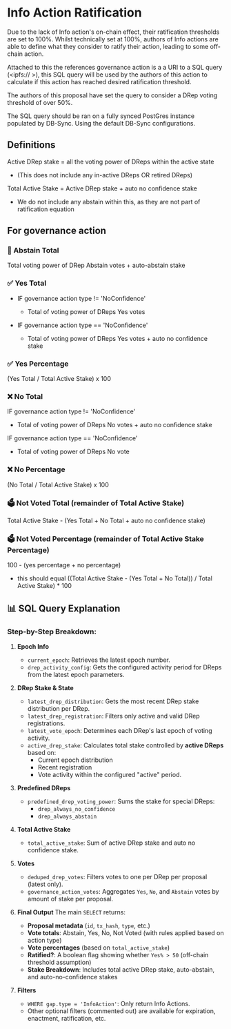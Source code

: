 # Info Action Ratification

Due to the lack of Info action's on-chain effect, their ratification thresholds are set to 100%.
Whilst technically set at 100%, authors of Info actions are able to define what they consider to ratify their action, leading to some off-chain action.

Attached to this the references governance action is a a URI to a SQL query (<ipfs:// >),
this SQL query will be used by the authors of this action to calculate if this action has reached desired ratification threshold.

The authors of this proposal have set the query to consider a DRep voting threshold of over 50%.

The SQL query should be ran on a fully synced PostGres instance populated by DB-Sync.
Using the default DB-Sync configurations.

## Definitions

Active DRep stake = all the voting power of DReps within the active state 

- (This does not include any in-active DReps OR retired DReps)

Total Active Stake = Active DRep stake + auto no confidence stake

- We do not include any abstain within this, as they are not part of ratification equation

## For governance action

### 💭 Abstain Total

Total voting power of DRep Abstain votes + auto-abstain stake

### ✅ Yes Total

- IF governance action type != 'NoConfidence' 
  - Total of voting power of DReps Yes votes 

- IF governance action type == 'NoConfidence'
  - Total of voting power of DReps Yes votes + auto no confidence stake

### ✅ Yes Percentage

(Yes Total / Total Active Stake) x 100

### ❌ No Total

IF governance action type != 'NoConfidence'
- Total of voting power of DReps No votes + auto no confidence stake

IF governance action type == 'NoConfidence'
  - Total of voting power of DReps No vote

### ❌ No Percentage

(No Total / Total Active Stake) x 100

### 🗳️ Not Voted Total (remainder of Total Active Stake)

Total Active Stake - (Yes Total + No Total + auto no confidence stake)

### 🗳️  Not Voted Percentage (remainder of Total Active Stake Percentage)

100 - (yes percentage + no percentage)

- this should equal ((Total Active Stake - (Yes Total + No Total)) / Total Active Stake) * 100


## 📊 SQL Query Explanation

### Step-by-Step Breakdown:

1. **Epoch Info**
   - `current_epoch`: Retrieves the latest epoch number.
   - `drep_activity_config`: Gets the configured activity period for DReps from the latest epoch parameters.

2. **DRep Stake & State**
   - `latest_drep_distribution`: Gets the most recent DRep stake distribution per DRep.
   - `latest_drep_registration`: Filters only active and valid DRep registrations.
   - `latest_vote_epoch`: Determines each DRep's last epoch of voting activity.
   - `active_drep_stake`: Calculates total stake controlled by **active DReps** based on:
     - Current epoch distribution
     - Recent registration
     - Vote activity within the configured "active" period.

3. **Predefined DReps**
   - `predefined_drep_voting_power`: Sums the stake for special DReps:
     - `drep_always_no_confidence`
     - `drep_always_abstain`

4. **Total Active Stake**
   - `total_active_stake`: Sum of active DRep stake and auto no confidence stake.

5. **Votes**
   - `deduped_drep_votes`: Filters votes to one per DRep per proposal (latest only).
   - `governance_action_votes`: Aggregates `Yes`, `No`, and `Abstain` votes by amount of stake per proposal.

6. **Final Output**
   The main `SELECT` returns:
   - **Proposal metadata** (`id`, `tx_hash`, `type`, etc.)
   - **Vote totals**: Abstain, Yes, No, Not Voted (with rules applied based on action type)
   - **Vote percentages** (based on `total_active_stake`)
   - **Ratified?**: A boolean flag showing whether `Yes% > 50` (off-chain threshold assumption)
   - **Stake Breakdown**: Includes total active DRep stake, auto-abstain, and auto-no-confidence stakes

7. **Filters**
   - `WHERE gap.type = 'InfoAction'`: Only return Info Actions.
   - Other optional filters (commented out) are available for expiration, enactment, ratification, etc.

